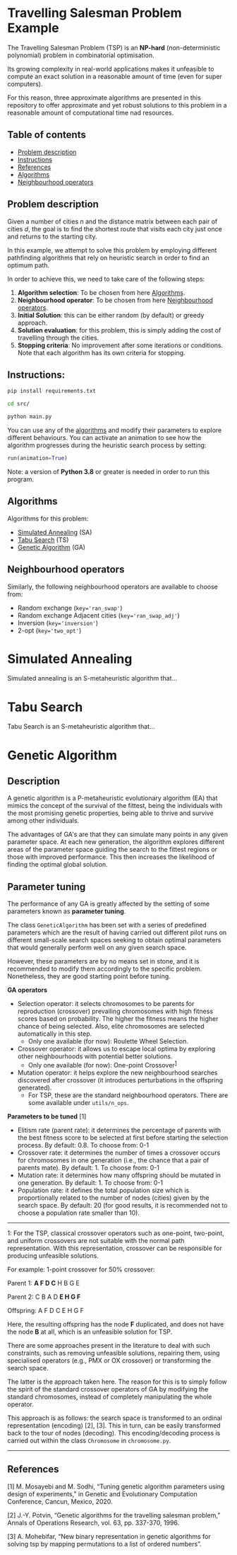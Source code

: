 # Travelling Salesman Problem Example

The Travelling Salesman Problem (TSP) is an **NP-hard** (non-deterministic polynomial) problem in combinatorial optimisation.

Its growing complexity in real-world applications makes it unfeasible to compute an exact solution in a reasonable amount of time (even for super computers).

For this reason, three approximate algorithms are presented in this repository to offer approximate and yet robust solutions to this problem in a reasonable amount of computational time nad resources.

## Table of contents

- [Problem description](#Problem-description)
- [Instructions](#Instructions)
- [References](#References)
- [Algorithms](#Algorithms)
- [Neighbourhood operators](#Neighbourhood-operators)


## Problem description

Given a number of cities *n* and the distance matrix between each pair of cities *d*, the goal is to find the shortest route that visits each city just once and returns to the starting city.

In this example, we attempt to solve this problem by employing different pathfinding algorithms that rely on heuristic search in order to find an optimum path.

In order to achieve this, we need to take care of the following steps:
1. **Algorithm selection**: To be chosen from here [Algorithms](#Algorithms).
2. **Neighbourhood operator**: To be chosen from here [Neighbourhood operators](#Neighbourhood-operators).
3. **Initial Solution**: this can be either random (by default) or greedy approach.
4. **Solution evaluation**: for this problem, this is simply adding the cost of travelling through the cities.
5. **Stopping criteria**: No improvement after some iterations or conditions. Note that each algorithm has its own criteria for stopping.

## Instructions:
```bash
pip install requirements.txt

cd src/

python main.py
```
You can use any of the [algorithms](#Algorithms) and modify their parameters to explore different behaviours. You can activate an animation to see how the algorithm progresses during the heuristic search process by setting: 

```py
run(animation=True)
```

Note: a version of **Python 3.8** or greater is needed in order to run this program. 

## Algorithms
Algorithms for this problem:
* [Simulated Annealing](#Simulated-Annealing) (SA)
* [Tabu Search](#Tabu-Search) (TS)
* [Genetic Algorithm](#Genetic-Algorithm) (GA)

## Neighbourhood operators
Similarly, the following neighbourhood operators are available to choose from:
* Random exchange (`key='ran_swap'`)
* Random exchange Adjacent cities (`key='ran_swap_adj'`)
* Inversion (`key='inversion'`)
* 2-opt (`key='two_opt'`)


# Simulated Annealing
Simulated annealing is an S-metaheuristic algorithm that...


# Tabu Search
Tabu Search is an S-metaheuristic algorithm that...


# Genetic Algorithm

## Description
A genetic algorithm is a P-metaheuristic evolutionary algorithm (EA) that mimics the concept of the survival of the fittest, being the individuals with the most promising genetic properties, being able to thrive and survive among other individuals.

The advantages of GA's are that they can simulate many points in any given parameter space. At each new generation, the algorithm explores different areas of the parameter space guiding the search to the fittest regions or those with improved performance. This then increases the likelihood of finding the optimal global solution.


## Parameter tuning
The performance of any GA is greatly affected by the setting of some parameters known as **parameter tuning**.

The class `GeneticAlgorithm` has been set with a series of predefined parameters which are the result of having carried out different pilot runs on different small-scale search spaces seeking to obtain optimal parameters that would generally perform well on any given search space.

However, these parameters are by no means set in stone, and it is recommended to modify them accordingly to the specific problem. Nonetheless, they are good starting point before tuning.

**GA operators**
* Selection operator: it selects chromosomes to be parents for reproduction (crossover) prevailing chromosomes with high fitness scores based on probability. The higher the fitness means the higher chance of 
being selected. Also, elite chromosomes are selected automatically in this step.  
  - Only one available (for now): Roulette Wheel Selection.
* Crossover operator: it allows us to escape local optima by exploring other neighbourhoods with potential better solutions. 
  - Only one available (for now): One-point Crossover<sup>[1](#footnote)</sup>
* Mutation operator: it helps explore the new neighbourhood searches discovered after crossover (it introduces perturbations in the offspring generated). 
  - For TSP, these are the standard neighbourhood operators. There are some available under `utils/n_ops`.

**Parameters to be tuned** [1]
* Elitism rate (parent rate): it determines the percentage of parents with the best fitness score to be selected at first before starting the selection process. By default: 0.8. To choose from: 0-1
* Crossover rate: it determines the number of times a crossover occurs for chromosomes in one generation (i.e., the chance that a pair of parents mate). By default: 1. To choose from: 0-1
* Mutation rate: it determines how many offspring should be mutated in one generation. By default: 1. To choose from: 0-1
* Population rate: it defines the total population size which is proportionally related to the number of nodes (cities) given by the search space. By default: 20 (for good results, it is recommended not to choose a population rate smaller than 10).

*****

<a name="footnote">1</a>: For the TSP, classical crossover operators such as one-point, two-point, and uniform crossovers are not suitable with the normal path representation.
With this representation, crossover can be responsible for producing unfeasible solutions.

For example: 1-point crossover for 50% crossover:

Parent 1: **A F D C** H B G E

Parent 2: C B A D **E H G F**

Offspring: A F D C E H G F

Here, the resulting offspring has the node **F** duplicated, and does not have the node **B** at all, which is an unfeasible solution for TSP.

There are some approaches present in the literature to deal with such constraints, such as removing unfeasible solutions, repairing them, using specialised operators (e.g., PMX or OX crossover) or transforming the search space.

The latter is the approach taken here. The reason for this is to simply follow the spirit of the standard crossover operators of GA by modifying the standard chromosomes, instead of completely manipulating the whole operator.

This approach is as follows: the search space is transformed to an ordinal representation (encoding) [2], [3]. This in turn, can be easily transformed back to the tour of nodes (decoding). This encoding/decoding process is carried out within the class `Chromosome` in `chromosome.py`.

*****

## References
[1] M. Mosayebi and M. Sodhi, “Tuning genetic algorithm parameters using design of experiments,” in Genetic and Evolutionary Computation Conference, Cancun, Mexico, 2020.

[2] J.-Y. Potvin, “Genetic algorithms for the travelling salesman problem,” Annals of Operations Research, vol. 63, pp. 337-370, 1996.

[3] A. Mohebifar, “New binary representation in genetic algorithms for solving tsp by mapping permutations to a list of ordered numbers”.
